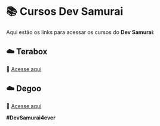 # 📚 Cursos Dev Samurai

Aqui estão os links para acessar os cursos do **Dev Samurai**:  

## ☁️ Terabox  
🔗 [Acesse aqui](https://1024terabox.com/s/1nupwa2qW7_RU9YE_zVf5hA)  

## ☁️ Degoo  
🔗 [Acesse aqui](https://app.degoo.com/share/YAMnZZvRBqt0LtOdnzYgHQ)  

**\#DevSamurai4ever**
